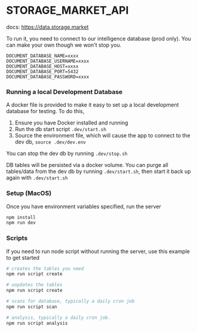 # STORAGE_MARKET_API

docs: https://data.storage.market

To run it, you need to connect to our intelligence database (prod only). You can make your own though we won't stop you.

```
DOCUMENT_DATABASE_NAME=xxxx
DOCUMENT_DATABASE_USERNAME=xxxx
DOCUMENT_DATABASE_HOST=xxxx
DOCUMENT_DATABASE_PORT=5432
DOCUMENT_DATABASE_PASSWORD=xxxx
```

### Running a local Development Database

A docker file is provided to make it easy to set up a local development database for testing.
To do this, 

1. Ensure you have Docker installed and running
2. Run the db start script `.dev/start.sh`
3. Source the environment file, which will cause the app to connect to the dev db, `source .dev/dev.env`

You can stop the dev db by running `.dev/stop.sh`

DB tables will be persisted via a docker volume. You can purge all tables/data from the dev db by running `.dev/start.sh`, then start it back up again with `.dev/start.sh`

### Setup (MacOS)

Once you have environment variables specified, run the server

```sh
npm install
npm run dev
```

### Scripts

If you need to run node script without running the server, use this example to get started

```sh
# creates the tables you need
npm run script create

# uopdates the tables
npm run script create

# scans for database, typically a daily cron job
npm run script scan

# analysis, typically a daily cron job.
npm run script analysis
```
